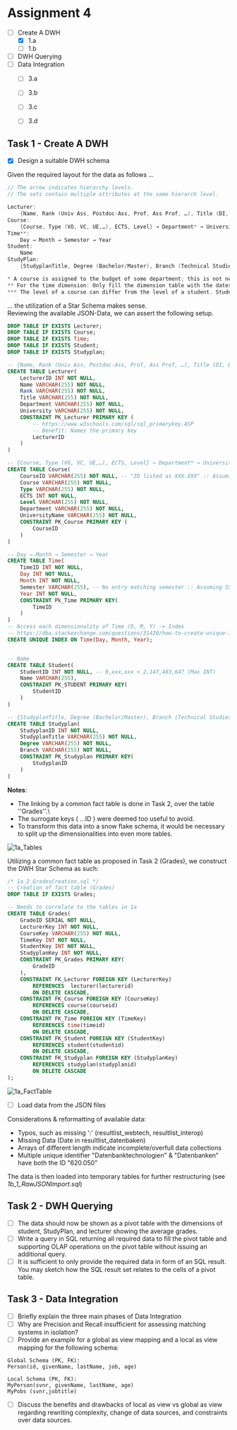 # Assignment 4
- [ ] Create A DWH
  - [X] 1.a
  - [ ] 1.b
- [ ] DWH Querying
- [ ] Data Integration
  - [ ] 3.a
  - [ ] 3.b
  - [ ] 3.c
  - [ ] 3.d

    
## Task 1 - Create A DWH
- [X] Design a suitable DWH schema

Given the required layout for the data as follows ...
```c
// The arrow indicates hierarchy levels. 
// The sets contain multiple attributes at the same hierarch level.

Lecturer:
    {Name, Rank (Univ Ass, Postdoc-Ass, Prof, Ass Prof, …), Title (DI, DR,…)} → Department → University
Course:
    {Course, Type (VO, VC, UE,…), ECTS, Level} → Department* → UniversityName
Time**:
    Day → Month → Semester → Year
Student:
    Name
StudyPlan:
    {StudyplanTitle, Degree (Bachelor/Master), Branch (Technical Studies/Economics)}

* A course is assigned to the budget of some department; this is not necessarily the department where the lecturer is assigned.
** For the time dimension: Only fill the dimension table with the dates of actual exams.
*** The level of a course can differ from the level of a student. Students may already take some master’s courses during their bachelor program.
```
... the utilization of a Star Schema makes sense. \
Reviewing the available JSON-Data, we can assert the following setup.
```sql
DROP TABLE IF EXISTS Lecturer;
DROP TABLE IF EXISTS Course;
DROP TABLE IF EXISTS Time;
DROP TABLE IF EXISTS Student;
DROP TABLE IF EXISTS Studyplan;

-- {Name, Rank (Univ Ass, Postdoc-Ass, Prof, Ass Prof, …), Title (DI, DR,…)} → Department → University
CREATE TABLE Lecturer(
    LecturerID INT NOT NULL,
    Name VARCHAR(255) NOT NULL,
    Rank VARCHAR(255) NOT NULL,
    Title VARCHAR(255) NOT NULL,
    Department VARCHAR(255) NOT NULL,
    University VARCHAR(255) NOT NULL,
    CONSTRAINT PK_Lecturer PRIMARY KEY (
        -- https://www.w3schools.com/sql/sql_primarykey.ASP
        -- Benefit: Names the primary key
        LecturerID
    )
)

-- {Course, Type (VO, VC, UE,…), ECTS, Level} → Department* → UniversityName
CREATE TABLE Course(
    CourseID VARCHAR(255) NOT NULL, -- "ID listed as XXX.XXX" :: Assuming Varchar due to '.'
    Course VARCHAR(255) NOT NULL,
    Type VARCHAR(255) NOT NULL,
    ECTS INT NOT NULL, 
    Level VARCHAR(255) NOT NULL,
    Department VARCHAR(255) NOT NULL,
    UniversityName VARCHAR(255) NOT NULL,
    CONSTRAINT PK_Course PRIMARY KEY (
        CourseID
    )
)

-- Day → Month → Semester → Year
CREATE TABLE Time(
    TimeID INT NOT NULL,
    Day INT NOT NULL,
    Month INT NOT NULL,
    Semester VARCHAR(255), -- No entry matching semester :: Assuming SS/WS
    Year INT NOT NULL,
    CONSTRAINT Pk_Time PRIMARY KEY(
        TimeID
    )
)
-- Access each dimensionality of Time (D, M, Y) -> Index
-- https://dba.stackexchange.com/questions/31420/how-to-create-unique-index-for-month-and-year-column
CREATE UNIQUE INDEX ON Time(Day, Month, Year);


-- Name
CREATE TABLE Student(
    StudentID INT NOT NULL, -- 9,xxx,xxx < 2,147,483,647 (Max INT)
    Name VARCHAR(255),
    CONSTRAINT PK_STUDENT PRIMARY KEY(
        StudentID
    )
)

-- {StudyplanTitle, Degree (Bachelor/Master), Branch (Technical Studies/Economics)}
CREATE TABLE Studyplan(
    StudyplanID INT NOT NULL,
    StudyplanTitle VARCHAR(255) NOT NULL,
    Degree VARCHAR(255) NOT NULL,
    Branch VARCHAR(255) NOT NULL,
    CONSTRAINT PK_Studyplan PRIMARY KEY(
        StudyplanID
    )
)
```

**Notes**: 
- The linking by a common fact table is done in Task 2, over the table ''Grades''.\
- The surrogate keys ( ...ID ) were deemed too useful to avoid.
- To transform this data into a snow flake schema, it would be necessary to split up the dimensionalities into even more tables.

![1a_Tables](doc/1a_Tables.png)

Utilizing a common fact table as proposed in Task 2 (Grades), we construct the DWH Star Schema as such:

```sql
/* 1a_2_GradesCreation.sql */
-- Creation of fact table (Grades)
DROP TABLE IF EXISTS Grades;

-- Needs to correlate to the tables in 1a
CREATE TABLE Grades(
    GradeID SERIAL NOT NULL,
    LecturerKey INT NOT NULL,
    CourseKey VARCHAR(255) NOT NULL,
    TimeKey INT NOT NULL,
    StudentKey INT NOT NULL,
    StudyplanKey INT NOT NULL,
    CONSTRAINT PK_Grades PRIMARY KEY(
        GradeID
    ),
    CONSTRAINT FK_Lecturer FOREIGN KEY (LecturerKey)
        REFERENCES  lecturer(lecturerid)
        ON DELETE CASCADE,
    CONSTRAINT FK_Course FOREIGN KEY (CourseKey)
        REFERENCES course(courseid)
        ON DELETE CASCADE,
    CONSTRAINT FK_Time FOREIGN KEY (TimeKey)
        REFERENCES time(timeid)
        ON DELETE CASCADE,
    CONSTRAINT FK_Student FOREIGN KEY (StudentKey)
        REFERENCES student(studentid)
        ON DELETE CASCADE,
    CONSTRAINT FK_Studyplan FOREIGN KEY (StudyplanKey)
        REFERENCES studyplan(studyplanid)
        ON DELETE CASCADE
);
```


![1a_FactTable](doc/1a_FactTable.png)

- [ ] Load data from the JSON files

Considerations & reformatting of available data:
- Typos, such as missing ':' (resultlist_webtech, resultlist_interop)
- Missing Data (Date in resultlist_datenbaken)
- Arrays of different length indicate incomplete/overfull data collections 
- Multiple unique identifier "Datenbanktechnologien" & "Datenbanken" have both the ID "620.050"

The data is then loaded into temporary tables for further restructuring (see *1b_1_RawJSONImport.sql*)


## Task 2 - DWH Querying
- [ ] The data should now be shown as a pivot table with the dimensions of student, StudyPlan, and lecturer showing the average grades.
- [ ] Write a query in SQL returning all required data to fill the pivot table and supporting OLAP
operations on the pivot table without issuing an additional query.
- [ ] It is sufficient to only provide the required data in form of an SQL result. You may sketch how the SQL result set relates to the cells of a pivot table. 

## Task 3 - Data Integration
- [ ] Briefly explain the three main phases of Data Integration 
- [ ] Why are Precision and Recall insufficient for assessing matching systems in isolation?
- [ ] Provide an example for a global as view mapping and a local as view mapping for the
following schema: 
```
Global Schema (PK, FK):
Person(id, givenName, lastName, job, age)

Local Schema (PK, FK):
MyPerson(svnr, givenName, lastName, age)
MyPobs (svnr,jobtitle)
```
- [ ] Discuss the benefits and drawbacks of local as view vs global as view regarding
rewriting complexity, change of data sources, and constraints over data sources.

